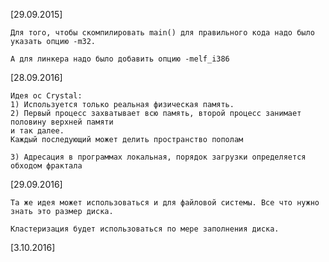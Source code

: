 [29.09.2015]

	Для того, чтобы скомпилировать main() для правильного кода надо было указать опцию -m32.

	А для линкера надо было добавить опцию -melf_i386

[28.09.2016]
	
	Идея ос Crystal:
	1) Используется только реальная физическая память.
	2) Первый процесс захватывает всю память, второй процесс занимает половину верхней памяти
	и так далее.
	Каждый последующий может делить пространство пополам 

	3) Адресация в программах локальная, порядок загрузки определяется обходом фрактала

[29.09.2016]

	Та же идея может использоваться и для файловой системы. Все что нужно знать это размер диска.

	Кластеризация будет использоваться по мере заполнения диска.

[3.10.2016]
	